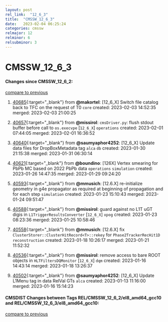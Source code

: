 ```yaml
---
layout: post
rel_link:  "12_6_3"
title:  "CMSSW_12_6_3"
date:   2023-02-04 06:25:24
categories: cmssw
relmajor: 12
relminor: 6
relsubminor: 3
---
```


# CMSSW_12_6_3
#### Changes since CMSSW_12_6_2:
[compare to previous](https://github.com/cms-sw/cmssw/compare/CMSSW_12_6_2...CMSSW_12_6_3)



1. [40685](http://github.com/cms-sw/cmssw/pull/40685){:target="_blank"}  from **@makortel**: [12_6_X] Switch file catalog back to TFC on the request of T0 `core` created: 2023-02-03 14:52:35 merged: 2023-02-03 21:00:25

2. [40657](http://github.com/cms-sw/cmssw/pull/40657){:target="_blank"}  from **@missirol**: `cmsDriver.py`: flush stdout buffer before call to `os.execvpe` [`12_6_X`] `operations` created: 2023-02-01 07:44:05 merged: 2023-02-01 16:36:52

3. [40640](http://github.com/cms-sw/cmssw/pull/40640){:target="_blank"}  from **@saumyaphor4252**: [12_6_X] Update data files for DropBoxMetadata tag `alca` `db` created: 2023-01-30 21:15:38 merged: 2023-01-31 06:30:14

4. [40621](http://github.com/cms-sw/cmssw/pull/40621){:target="_blank"}  from **@boundino**: [126X] Vertex smearing for PbPb MC based on 2022 PbPb data `operations` `simulation` created: 2023-01-26 14:47:35 merged: 2023-01-29 09:24:20

5. [40593](http://github.com/cms-sw/cmssw/pull/40593){:target="_blank"}  from **@mmusich**: [12.6.X] re-initialize geometry in g4e propagator as required at beginning of propagation and for each step `simulation` created: 2023-01-23 15:10:43 merged: 2023-01-24 09:51:47

6. [40588](http://github.com/cms-sw/cmssw/pull/40588){:target="_blank"}  from **@missirol**: guard against no L1T uGT digis in `L1TriggerResultsConverter` [`12_6_X`] `xpog` created: 2023-01-23 08:23:36 merged: 2023-01-25 10:58:46

7. [40558](http://github.com/cms-sw/cmssw/pull/40558){:target="_blank"}  from **@mmusich**: [12.6.X] fix `ClusterStorer::ClusterHitRecord<T>::rekey` for `Phase2TrackerRecHit1D` `reconstruction` created: 2023-01-18 10:26:17 merged: 2023-01-21 11:52:32

8. [40536](http://github.com/cms-sw/cmssw/pull/40536){:target="_blank"}  from **@missirol**: remove access to bare ROOT objects in `HLTFiltersDQMonitor` [`12_6_X`] `dqm` created: 2023-01-16 14:43:14 merged: 2023-01-18 13:26:37

9. [40502](http://github.com/cms-sw/cmssw/pull/40502){:target="_blank"}  from **@saumyaphor4252**: [12_6_X] Update L1Menu tag in data RelVal GTs `alca` created: 2023-01-13 11:16:00 merged: 2023-01-16 15:14:23

#### CMSDIST Changes between Tags REL/CMSSW_12_6_2/el8_amd64_gcc10 and REL/CMSSW_12_6_3/el8_amd64_gcc10:
[compare to previous](https://github.com/cms-sw/cmsdist/compare/REL/CMSSW_12_6_2/el8_amd64_gcc10...REL/CMSSW_12_6_3/el8_amd64_gcc10)


